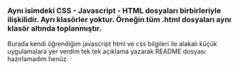### Aynı isimdeki CSS - Javascript - HTML dosyaları birbirleriyle ilişkilidir. Ayrı klasörler yoktur. Örneğin tüm .html dosyaları aynı klasör altında toplanmıştır.

Burada kendi öğrendiğim javascript html ve css bilgileri ile alakalı küçük uygulamalara yer verdim tek tek açıklama yazarak README dosyası hazırlamadım henüz.

